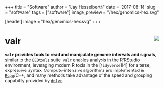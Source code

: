 +++
title = "Software"
author = "Jay Hesselberth"
date = '2017-08-18'
slug = "software"
tags = ["software"]
image_preview = "/hex/genomics-hex.svg"

[header]
  image = "hex/genomics-hex.svg"
+++

# valr <img src="/img/hex/valr-logo.png" style="float: right;" />

**`valr` provides tools to read and manipulate genome intervals and signals**, similar to the [`BEDtools`](http://bedtools.readthedocs.org/en/latest/) suite. [`valr`](http://rnabioco.github.io/valr/) enables analysis in the R/RStudio environment, leveraging modern R tools in the [`tidyverse`][4] for a terse, expressive syntax. Compute-intensive algorithms are implemented in [`Rcpp`](http://www.rcpp.org/)/C++, and many methods take advantage of the speed and grouping capability provided by [`dplyr`](https://dplyr.tidyverse.org).
